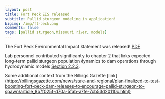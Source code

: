 ```yaml
---
layout: post
title: Fort Peck EIS released
subtitle: Pallid sturgeon modeling in application!
bigimg: /img/ft-peck.png
comments: false
tags: [pallid sturgeon,Missouri river, models]
---
```



The Fort Peck Environmental Impact Statement was released! [PDF](https://media.defense.gov/2021/Sep/24/2002861498/-1/-1/1/FPDTR_FEIS__MAIN_EIS.PDF)

Lab personnel contributed significantly to chapter 2 that links expected long-term 
pallid sturgeon population dynamics to dam operations through hydrodynamic models
[Section 2.2.3](https://media.defense.gov/2021/Sep/24/2002861498/-1/-1/1/FPDTR_FEIS__MAIN_EIS.PDF#page=[56]). 

Some additional context from the Billings Gazette [link](https://billingsgazette.com/news/state-and-regional/plan-finalized-to-test-boosting-fort-peck-dam-releases-to-encourage-pallid-sturgeon-to-spawn/article_8b7f025f-d70a-5fab-a2fe-7cb53d20110c.html}
